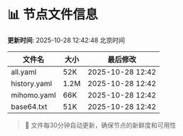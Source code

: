 # 📊 节点文件信息

**更新时间**: 2025-10-28 12:42:48 北京时间

| 文件名 | 大小 | 最后修改 |
|--------|------|----------|
| all.yaml | 52K | 2025-10-28 12:42 |
| history.yaml | 1.2M | 2025-10-28 12:42 |
| mihomo.yaml | 66K | 2025-10-28 12:42 |
| base64.txt | 51K | 2025-10-28 12:42 |

> 🔄 文件每30分钟自动更新，确保节点的新鲜度和可用性
